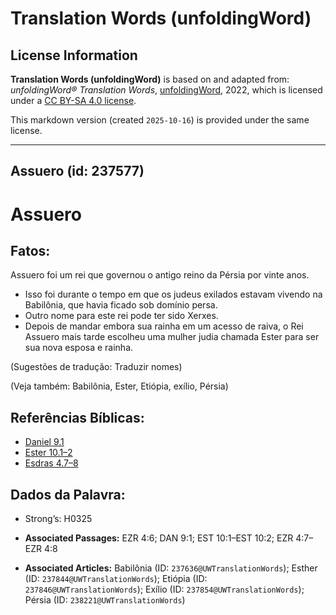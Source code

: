 # Translation Words (unfoldingWord)

## License Information

**Translation Words (unfoldingWord)** is based on and adapted from: _unfoldingWord® Translation Words_, [unfoldingWord](https://unfoldingword.org/utw), 2022, which is licensed under a [CC BY-SA 4.0 license](https://creativecommons.org/licenses/by-sa/4.0/legalcode.en).

This markdown version (created `2025-10-16`) is provided under the same license.



--------------------------------

## Assuero (id: 237577)

Assuero
=======

Fatos:
------

Assuero foi um rei que governou o antigo reino da Pérsia por vinte anos.

* Isso foi durante o tempo em que os judeus exilados estavam vivendo na Babilônia, que havia ficado sob domínio persa.
* Outro nome para este rei pode ter sido Xerxes.
* Depois de mandar embora sua rainha em um acesso de raiva, o Rei Assuero mais tarde escolheu uma mulher judia chamada Ester para ser sua nova esposa e rainha.

(Sugestões de tradução: Traduzir nomes)

(Veja também: Babilônia, Ester, Etiópia, exílio, Pérsia)

Referências Bíblicas:
---------------------

* [Daniel 9\.1](https://ref.ly/Dan9:1)
* [Ester 10\.1–2](https://ref.ly/Esth10:1-Esth10:2)
* [Esdras 4\.7–8](https://ref.ly/Ezra4:7-Ezra4:8)

Dados da Palavra:
-----------------

* Strong’s: H0325

* **Associated Passages:** EZR 4:6; DAN 9:1; EST 10:1–EST 10:2; EZR 4:7–EZR 4:8
* **Associated Articles:** Babilônia (ID: `237636@UWTranslationWords`); Esther (ID: `237844@UWTranslationWords`); Etiópia (ID: `237846@UWTranslationWords`); Exílio (ID: `237854@UWTranslationWords`); Pérsia (ID: `238221@UWTranslationWords`)

